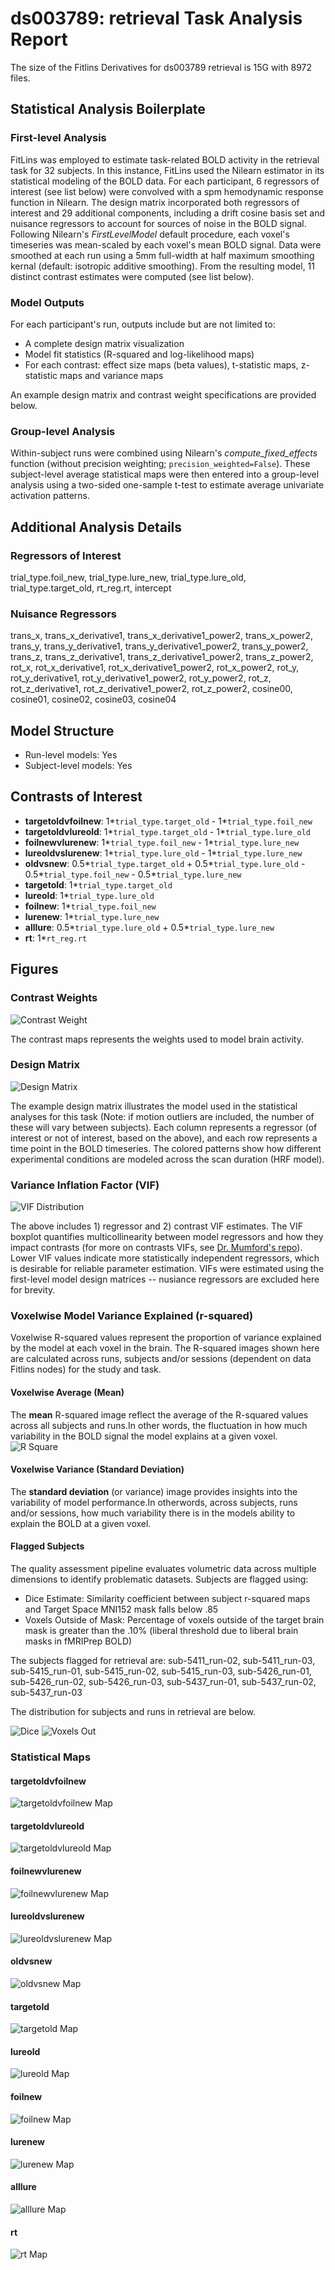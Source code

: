 # ds003789: retrieval Task Analysis Report

The size of the Fitlins Derivatives for ds003789 retrieval is 15G with 8972 files.

## Statistical Analysis Boilerplate

### First-level Analysis
FitLins was employed to estimate task-related BOLD activity in the retrieval task for 32 subjects. In this instance, FitLins used the Nilearn estimator in its statistical modeling of the BOLD data. For each participant, 6 regressors of interest (see list below) were convolved with a spm hemodynamic response function in Nilearn. The design matrix incorporated both regressors of interest and 29 additional components, including a drift cosine basis set and nuisance regressors to account for sources of noise in the BOLD signal. Following Nilearn's *FirstLevelModel* default procedure, each voxel's timeseries was mean-scaled by each voxel's mean BOLD signal. Data were smoothed at each run using a 5mm full-width at half maximum smoothing kernal (default: isotropic additive smoothing). From the resulting model, 11 distinct contrast estimates were computed (see list below).

### Model Outputs
For each participant's run, outputs include but are not limited to:
- A complete design matrix visualization
- Model fit statistics (R-squared and log-likelihood maps)
- For each contrast: effect size maps (beta values), t-statistic maps, z-statistic maps and variance maps

An example design matrix and contrast weight specifications are provided below.

### Group-level Analysis
Within-subject runs were combined using Nilearn's *compute_fixed_effects* function (without precision weighting; `precision_weighted=False`). These subject-level average statistical maps were then entered into a group-level analysis using a two-sided one-sample t-test to estimate average univariate activation patterns.

## Additional Analysis Details 
### Regressors of Interest
trial_type.foil_new, trial_type.lure_new, trial_type.lure_old, trial_type.target_old, rt_reg.rt, intercept
### Nuisance Regressors
trans_x, trans_x_derivative1, trans_x_derivative1_power2, trans_x_power2, trans_y, trans_y_derivative1, trans_y_derivative1_power2, trans_y_power2, trans_z, trans_z_derivative1, trans_z_derivative1_power2, trans_z_power2, rot_x, rot_x_derivative1, rot_x_derivative1_power2, rot_x_power2, rot_y, rot_y_derivative1, rot_y_derivative1_power2, rot_y_power2, rot_z, rot_z_derivative1, rot_z_derivative1_power2, rot_z_power2, cosine00, cosine01, cosine02, cosine03, cosine04
## Model Structure
- Run-level models: Yes
- Subject-level models: Yes

## Contrasts of Interest
- **targetoldvfoilnew**: 1*`trial_type.target_old` - 1*`trial_type.foil_new`
- **targetoldvlureold**: 1*`trial_type.target_old` - 1*`trial_type.lure_old`
- **foilnewvlurenew**: 1*`trial_type.foil_new` - 1*`trial_type.lure_new`
- **lureoldvslurenew**: 1*`trial_type.lure_old` - 1*`trial_type.lure_new`
- **oldvsnew**: 0.5*`trial_type.target_old` + 0.5*`trial_type.lure_old` - 0.5*`trial_type.foil_new` - 0.5*`trial_type.lure_new`
- **targetold**: 1*`trial_type.target_old`
- **lureold**: 1*`trial_type.lure_old`
- **foilnew**: 1*`trial_type.foil_new`
- **lurenew**: 1*`trial_type.lure_new`
- **alllure**: 0.5*`trial_type.lure_old` + 0.5*`trial_type.lure_new`
- **rt**: 1*`rt_reg.rt`

## Figures

### Contrast Weights
![Contrast Weight](./imgs/ds003789_task-retrieval_contrast-matrix.svg)

The contrast maps represents the weights used to model brain activity.

### Design Matrix
![Design Matrix](./imgs/ds003789_task-retrieval_design-matrix.svg)

The example design matrix illustrates the model used in the statistical analyses for this task (Note: if motion outliers are included, the number of these will vary between subjects). Each column represents a regressor (of interest or not of interest, based on the above), and each row represents a time point in the BOLD timeseries. The colored patterns show how different experimental conditions are modeled across the scan duration (HRF model).

### Variance Inflation Factor (VIF)
![VIF Distribution](./imgs/ds003789_task-retrieval_vif-boxplot.png)

The above includes 1) regressor and 2) contrast VIF estimates. The VIF boxplot quantifies multicollinearity between model regressors and how they impact contrasts (for more on contrasts VIFs, see [Dr. Mumford's repo](https://github.com/jmumford/vif_contrasts)). Lower VIF values indicate more statistically independent regressors, which is desirable for reliable parameter estimation. VIFs were estimated using the first-level model design matrices -- nusiance regressors are excluded here for brevity.

### Voxelwise Model Variance Explained (r-squared)
Voxelwise R-squared values represent the proportion of variance explained by the model at each voxel in the brain. The R-squared images shown here are calculated across runs, subjects and/or sessions (dependent on data Fitlins nodes) for the study and task.

#### Voxelwise Average (Mean)
The **mean** R-squared image reflect the average of the R-squared values across all subjects and runs.In other words, the fluctuation in how much variability in the BOLD signal the model explains at a given voxel.
![R Square](./imgs/ds003789_task-retrieval_rsquare-mean.png)

#### Voxelwise Variance (Standard Deviation)
The **standard deviation** (or variance) image provides insights into the variability of model performance.In otherwords, across subjects, runs and/or sessions, how much variability there is in the models ability to explain the BOLD at a given voxel.

#### Flagged Subjects
The quality assessment pipeline evaluates volumetric data across multiple dimensions to identify problematic datasets. Subjects are flagged using: 

  - Dice Estimate: Similarity coefficient between subject r-squared maps and Target Space MNI152 mask falls below .85 
  - Voxels Outside of Mask: Percentage of voxels outside of the target brain mask is greater than the .10% (liberal threshold due to liberal brain masks in fMRIPrep BOLD) 

The subjects flagged for retrieval are:
sub-5411_run-02, sub-5411_run-03, sub-5415_run-01, sub-5415_run-02, sub-5415_run-03, sub-5426_run-01, sub-5426_run-02, sub-5426_run-03, sub-5437_run-01, sub-5437_run-02, sub-5437_run-03

The distribution for subjects and runs in retrieval are below. 

![Dice](./imgs/ds003789_task-retrieval_hist-dicesimilarity.png)
![Voxels Out](./imgs/ds003789_task-retrieval_hist-voxoutmask.png)

### Statistical Maps

#### targetoldvfoilnew
![targetoldvfoilnew Map](./imgs/ds003789_task-retrieval_contrast-targetoldvfoilnew_map.png)

#### targetoldvlureold
![targetoldvlureold Map](./imgs/ds003789_task-retrieval_contrast-targetoldvlureold_map.png)

#### foilnewvlurenew
![foilnewvlurenew Map](./imgs/ds003789_task-retrieval_contrast-foilnewvlurenew_map.png)

#### lureoldvslurenew
![lureoldvslurenew Map](./imgs/ds003789_task-retrieval_contrast-lureoldvslurenew_map.png)

#### oldvsnew
![oldvsnew Map](./imgs/ds003789_task-retrieval_contrast-oldvsnew_map.png)

#### targetold
![targetold Map](./imgs/ds003789_task-retrieval_contrast-targetold_map.png)

#### lureold
![lureold Map](./imgs/ds003789_task-retrieval_contrast-lureold_map.png)

#### foilnew
![foilnew Map](./imgs/ds003789_task-retrieval_contrast-foilnew_map.png)

#### lurenew
![lurenew Map](./imgs/ds003789_task-retrieval_contrast-lurenew_map.png)

#### alllure
![alllure Map](./imgs/ds003789_task-retrieval_contrast-alllure_map.png)

#### rt
![rt Map](./imgs/ds003789_task-retrieval_contrast-rt_map.png)
